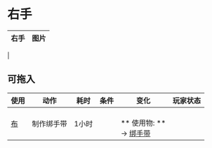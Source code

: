 # 右手  
>   
  
  右手  |   图片   
 ----  |  ----:   
   |     
  
## 可拖入  
使用  |  动作  |  耗时  |  条件  |  变化  |  玩家状态  
----  |  ----  |  ----  |  ----  |  ----  |  ----  
[布](Cloth.md)  |  制作绑手带<br>  |  1小时  |    |  <br>** 使用物: **<br>→ [绑手带](HandWrappings.md)  |    
